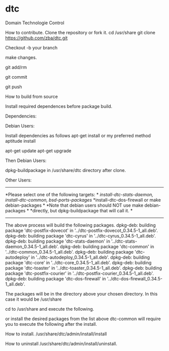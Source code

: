 # dtc
Domain Technologie Control

How to contribute.
Clone the repository or fork it.
cd /usr/share
git clone https://github.com/zba/dtc.git

Checkout -b your branch

make changes.

git add/rm

git commit

git push

How to build from source

Install required dependences before package build.

Dependencies:

Debian Users:

Install dependencies as follows apt-get install or my preferred method aptitude install

apt-get update
apt-get upgrade

Then Debian Users:

dpkg-buildpackage in /usr/share/dtc directory after clone.

Other Users:
******************************************************************
*Please select one of the following targets:                     *
*install-dtc-stats-daemon, install-dtc-common, bsd-ports-packages*
*install-dtc-dos-firewall or make debian-packages                *
*Note that debian users should NOT use make debian-packages      *
*directly, but dpkg-buildpackage that will call it.              *
******************************************************************

The above process will build the following packages.
dpkg-deb: building package 'dtc-postfix-dovecot' in '../dtc-postfix-dovecot_0.34.5-1_all.deb'.
dpkg-deb: building package 'dtc-cyrus' in '../dtc-cyrus_0.34.5-1_all.deb'.
dpkg-deb: building package 'dtc-stats-daemon' in '../dtc-stats-daemon_0.34.5-1_all.deb'.
dpkg-deb: building package 'dtc-common' in '../dtc-common_0.34.5-1_all.deb'.
dpkg-deb: building package 'dtc-autodeploy' in '../dtc-autodeploy_0.34.5-1_all.deb'.
dpkg-deb: building package 'dtc-core' in '../dtc-core_0.34.5-1_all.deb'.
dpkg-deb: building package 'dtc-toaster' in '../dtc-toaster_0.34.5-1_all.deb'.
dpkg-deb: building package 'dtc-postfix-courier' in '../dtc-postfix-courier_0.34.5-1_all.deb'.
dpkg-deb: building package 'dtc-dos-firewall' in '../dtc-dos-firewall_0.34.5-1_all.deb'.

The packages will be in the directory above your chosen directory. 
In this case it would be /usr/share

cd to /usr/share and execute the following.



or install the desired packages from the list above dtc-common will require you to execute the following after the install.

How to install.
/usr/share/dtc/admin/install/install

How to uninstall
/usr/share/dtc/admin/install/uninstall.


